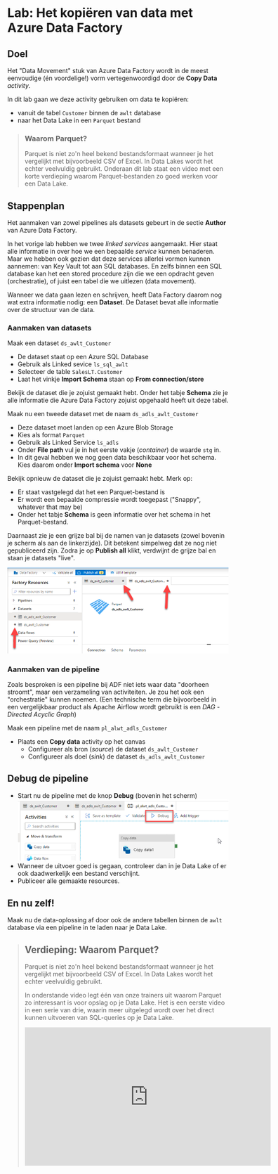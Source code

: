 # Lab: Het kopiëren van data met Azure Data Factory 

## Doel

Het "Data Movement" stuk van Azure Data Factory wordt in de meest eenvoudige (én voordelige!) vorm vertegenwoordigd door de **Copy Data** *activity*.

In dit lab gaan we deze activity gebruiken om data te kopiëren:

* vanuit de tabel `Customer` binnen de `awlt` database
* naar het Data Lake in een `Parquet` bestand

> ### Waarom Parquet?
>
> Parquet is niet zo'n heel bekend bestandsformaat wanneer je het vergelijkt met bijvoorbeeld CSV of Excel. In Data Lakes wordt het echter veelvuldig gebruikt. Onderaan dit lab staat een video met een korte verdieping waarom Parquet-bestanden zo goed werken voor een Data Lake.

## Stappenplan

Het aanmaken van zowel pipelines als datasets gebeurt in de sectie **Author** van Azure Data Factory. 

In het vorige lab hebben we twee *linked services* aangemaakt. Hier staat alle informatie in over hoe we een bepaalde *service* kunnen benaderen. Maar we hebben ook gezien dat deze services allerlei vormen kunnen aannemen: van Key Vault tot aan SQL databases. En zelfs bínnen een SQL database kan het een stored procedure zijn die we een opdracht geven (orchestratie), of juist een tabel die we uitlezen (data movement).

Wanneer we data gaan lezen en schrijven, heeft Data Factory daarom nog wat extra informatie nodig: een **Dataset**. De Dataset bevat alle informatie over de structuur van de data.

### Aanmaken van datasets

Maak een dataset `ds_awlt_Customer`

* De dataset staat op een Azure SQL Database
* Gebruik als Linked sevice `ls_sql_awlt`
* Selecteer de table `SalesLT.Customer`
* Laat het vinkje **Import Schema** staan op **From connection/store**

Bekijk de dataset die je zojuist gemaakt hebt. Onder het tabje **Schema** zie je alle informatie die Azure Data Factory zojuist opgehaald heeft uit deze tabel.

Maak nu een tweede dataset met de naam `ds_adls_awlt_Customer`

* Deze dataset moet landen op een Azure Blob Storage
* Kies als format `Parquet`
* Gebruik als Linked Service `ls_adls`
* Onder **File path** vul je in het eerste vakje (*container*) de waarde `stg` in.
* In dit geval hebben we nog geen data beschikbaar voor het schema. Kies daarom onder **Import schema** voor **None**

Bekijk opnieuw de dataset die je zojuist gemaakt hebt. Merk op:

* Er staat vastgelegd dat het een Parquet-bestand is
* Er wordt een bepaalde compressie wordt toegepast ("Snappy", whatever that may be)
* Onder het tabje **Schema** is geen informatie over het schema in het Parquet-bestand.

Daarnaast zie je een grijze bal bij de namen van je datasets (zowel bovenin je scherm als aan de linkerzijde). Dit betekent simpelweg dat ze nog niet gepubliceerd zijn. Zodra je op **Publish all** klikt, verdwijnt de grijze bal en staan je datasets "live".

![Grijze bal betekent niet gepubliceerd](img/grijze-ballen.png)

### Aanmaken van de pipeline

Zoals besproken is een pipeline bij ADF niet iets waar data "doorheen stroomt", maar een verzameling van activiteiten. Je zou het ook een "orchestratie" kunnen noemen. (Een technische term die bijvoorbeeld in een vergelijkbaar product als Apache Airflow wordt gebruikt is een *DAG* - *Directed Acyclic Graph*)

Maak een pipeline met de naam `pl_alwt_adls_Customer`

* Plaats een **Copy data** activity op het canvas
  * Configureer als bron (*source*) de dataset `ds_awlt_Customer`
  * Configureer als doel (*sink*) de dataset `ds_adls_awlt_Customer`

## Debug de pipeline

* Start nu de pipeline met de knop **Debug** (bovenin het scherm)
  ![debug-knop-zit-bovenin-het-scherm](img/debug-pipeline.png)
* Wanneer de uitvoer goed is gegaan, controleer dan in je Data Lake of er ook daadwerkelijk een bestand verschijnt.
* Publiceer alle gemaakte resources.

## En nu zelf!

Maak nu de data-oplossing af door ook de andere tabellen binnen de `awlt` database via een pipeline in te laden naar je Data Lake.

> ## Verdieping: Waarom Parquet?
>
> Parquet is niet zo'n heel bekend bestandsformaat wanneer je het vergelijkt met bijvoorbeeld CSV of Excel. In Data Lakes wordt het echter veelvuldig gebruikt.
>
> In onderstande video legt één van onze trainers uit waarom Parquet zo interessant is voor opslag op je Data Lake. Het is een eerste video in een serie van drie, waarin meer uitgelegd wordt over het direct kunnen uitvoeren van SQL-queries op je Data Lake.
>
> <iframe width="560" height="315" src="https://www.youtube-nocookie.com/embed/cG4u1z13xFs" title="YouTube video player" frameborder="0" allow="accelerometer; autoplay; clipboard-write; encrypted-media; gyroscope; picture-in-picture" allowfullscreen></iframe>
>
